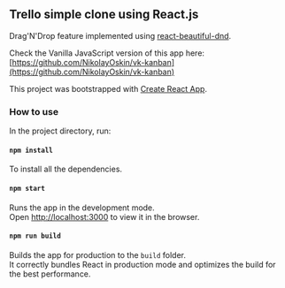 ## Trello simple clone using React.js

Drag'N'Drop feature implemented using [react-beautiful-dnd](https://github.com/atlassian/react-beautiful-dnd).

Check the Vanilla JavaScript version of this app here: [https://github.com/NikolayOskin/vk-kanban](https://github.com/NikolayOskin/vk-kanban)

This project was bootstrapped with [Create React App](https://github.com/facebook/create-react-app).

### How to use

In the project directory, run:

#### `npm install`
To install all the dependencies.

#### `npm start`

Runs the app in the development mode.<br />
Open [http://localhost:3000](http://localhost:3000) to view it in the browser.

#### `npm run build`

Builds the app for production to the `build` folder.<br />
It correctly bundles React in production mode and optimizes the build for the best performance.
